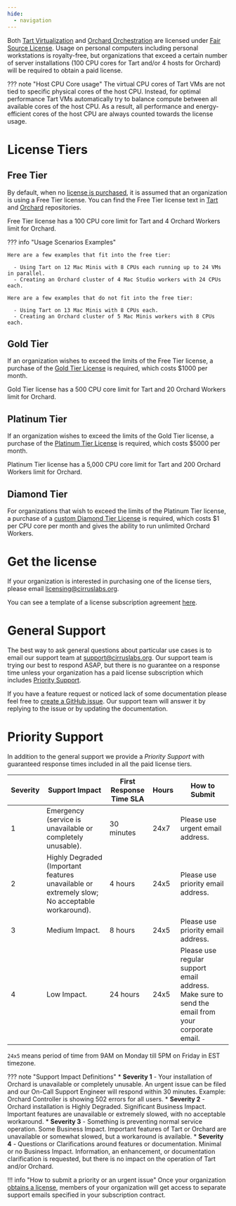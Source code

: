 ```yaml
---
hide:
  - navigation
---
```


Both [Tart Virtualization](https://github.com/cirruslabs/tart) and [Orchard Orchestration](https://github.com/cirruslabs/orchard)
are licensed under [Fair Source License](https://fair.io/). Usage on personal computers including personal workstations is royalty-free,
but organizations that exceed a certain number of server installations (100 CPU cores for Tart and/or 4 hosts for Orchard)
will be required to obtain a paid license.

??? note "Host CPU Core usage"
    The virtual CPU cores of Tart VMs are not tied to specific physical cores of the host CPU. Instead, for optimal performance
    Tart VMs automatically try to balance compute between all available cores of the host CPU. As a result,
    all performance and energy-efficient cores of the host CPU are always counted towards the license usage.
    

# License Tiers

## Free Tier

By default, when no [license is purchased](#get-the-license), it is assumed that an organization is using a Free Tier license.
You can find the Free Tier license text in [Tart](https://github.com/cirruslabs/tart/blob/main/LICENSE) and [Orchard](https://github.com/cirruslabs/orchard/blob/main/LICENSE) repositories.

Free Tier license has a 100 CPU core limit for Tart and 4 Orchard Workers limit for Orchard.

??? info "Usage Scenarios Examples"

    Here are a few examples that fit into the free tier:

      - Using Tart on 12 Mac Minis with 8 CPUs each running up to 24 VMs in parallel.
      - Creating an Orchard cluster of 4 Mac Studio workers with 24 CPUs each.

    Here are a few examples that do not fit into the free tier:

      - Using Tart on 13 Mac Minis with 8 CPUs each.
      - Creating an Orchard cluster of 5 Mac Minis workers with 8 CPUs each.

## Gold Tier

If an organization wishes to exceed the limits of the Free Tier license, a purchase of the [Gold Tier License](#get-the-license) is required, which costs \$1000 per month.

Gold Tier license has a 500 CPU core limit for Tart and 20 Orchard Workers limit for Orchard.

## Platinum Tier

If an organization wishes to exceed the limits of the Gold Tier license, a purchase of the [Platinum Tier License](#get-the-license) is required, which costs \$5000 per month.

Platinum Tier license has a 5,000 CPU core limit for Tart and 200 Orchard Workers limit for Orchard.

## Diamond Tier

For organizations that wish to exceed the limits of the Platinum Tier license, a purchase of a [custom Diamond Tier License](#get-the-license) is required, which costs \$1 per CPU core per month and gives the ability to run unlimited Orchard Workers.

# Get the license

If your organization is interested in purchasing one of the license tiers, please email [licensing@cirruslabs.org](mailto:licensing@cirruslabs.org).

You can see a template of a license subscription agreement [here](assets/TartLicenseSubscription.pdf).

# General Support

The best way to ask general questions about particular use cases is to email our support team at [support@cirruslabs.org](mailto:support@cirruslabs.org).
Our support team is trying our best to respond ASAP, but there is no guarantee on a response time unless your organization
has a paid license subscription which includes [Priority Support](#priority-support).

If you have a feature request or noticed lack of some documentation please feel free to [create a GitHub issue](https://github.com/cirruslabs/tart/issues/new).
Our support team will answer it by replying to the issue or by updating the documentation.

# Priority Support

In addition to the general support we provide a *Priority Support* with guaranteed response times included in all the paid license tiers.

| Severity | Support Impact                                                                                | First Response Time SLA | Hours | How to Submit                                                                                    |
|----------|-----------------------------------------------------------------------------------------------|-------------------------|-------|--------------------------------------------------------------------------------------------------|
| 1        | Emergency (service is unavailable or completely unusable).                                    | 30 minutes              | 24x7  | Please use urgent email address.                                                                 |
| 2        | Highly Degraded (Important features unavailable or extremely slow; No acceptable workaround). | 4 hours                 | 24x5  | Please use priority email address.                                                               |
| 3        | Medium Impact.                                                                                | 8 hours                 | 24x5  | Please use priority email address.                                                               |
| 4        | Low Impact.                                                                                   | 24 hours                | 24x5  | Please use regular support email address. Make sure to send the email from your corporate email. |

`24x5` means period of time from 9AM on Monday till 5PM on Friday in EST timezone.

<!-- markdownlint-disable MD037 -->
??? note "Support Impact Definitions"
    * **Severity 1** - Your installation of Orchard is unavailable or completely unusable. An urgent issue can be filed and
      our On-Call Support Engineer will respond within 30 minutes. Example: Orchard Controller is showing 502 errors for all users.
    * **Severity 2** - Orchard installation is Highly Degraded. Significant Business Impact. Important features are unavailable
      or extremely slowed, with no acceptable workaround.
    * **Severity 3** - Something is preventing normal service operation. Some Business Impact. Important features of Tart or Orchard
      are unavailable or somewhat slowed, but a workaround is available.
    * **Severity 4** - Questions or Clarifications around features or documentation. Minimal or no Business Impact.
      Information, an enhancement, or documentation clarification is requested, but there is no impact on the operation of Tart and/or Orchard.

!!! info "How to submit a priority or an urgent issue"
    Once your organization [obtains a license](#license-tiers), members of your organization
    will get access to separate support emails specified in your subscription contract.
